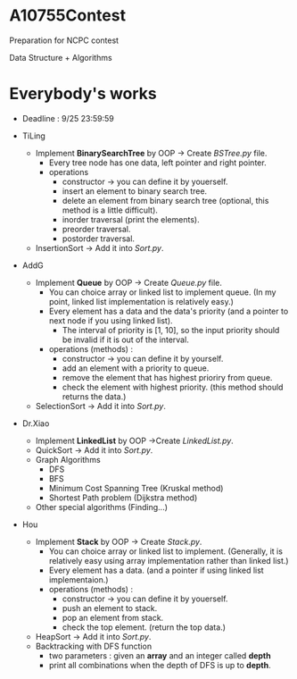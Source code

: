# A10755Contest
Preparation for NCPC contest

Data Structure + Algorithms


# Everybody's works
* Deadline : 9/25 23:59:59
* TiLing
    * Implement **BinarySearchTree** by OOP -> Create *BSTree.py* file.
        * Every tree node has one data, left pointer and right pointer.
        * operations 
            * constructor -> you can define it by youerself.
            * insert an element to binary search tree.
            * delete an element from binary search tree (optional, this method is a little difficult).
            * inorder traversal (print the elements).
            * preorder traversal.
            * postorder traversal.
    * InsertionSort -> Add it into *Sort.py*.

* AddG
    * Implement **Queue** by OOP -> Create *Queue.py* file.
        * You can choice array or linked list to implement queue. (In my point, linked list implementation is relatively easy.)
        * Every element has a data and the data's priority (and a pointer to next node if you using linked list).
            * The interval of priority is [1, 10], so the input priority should be invalid if it is out of the interval.
        * operations (methods) : 
            * constructor -> you can define it by yourself.
            * add an element with a priority to queue.
            * remove the element that has highest prioriry from queue.
            * check the element with highest priority. (this method should returns the data.)
    * SelectionSort -> Add it into *Sort.py*.

* Dr.Xiao
    * Implement **LinkedList** by OOP ->Create *LinkedList.py*.
    * QuickSort -> Add it into *Sort.py*.
    * Graph Algorithms
        * DFS
        * BFS
        * Minimum Cost Spanning Tree (Kruskal method)
        * Shortest Path problem (Dijkstra method)
    * Other special algorithms (Finding...)

* Hou
    * Implement **Stack** by OOP -> Create *Stack.py*.
        * You can choice array or linked list to implement. (Generally, it is relatively easy using array implementation rather than linked list.)
        * Every element has a data. (and a pointer if using linked list implementaion.)
        * operations (methods) : 
            * constructor -> you can define it by youerself.
            * push an element to stack.
            * pop an element from stack.
            * check the top element. (return the top data.)
    * HeapSort -> Add it into *Sort.py*.
    * Backtracking with DFS function
        * two parameters : given an **array** and an integer called **depth**
        * print all combinations when the depth of DFS is up to **depth**.
